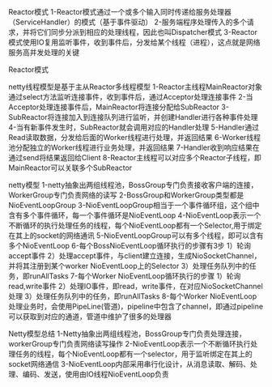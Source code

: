 Reactor模式
1-Reactor模式通过一个或多个输入同时传递给服务处理器（ServiceHandler）的模式（基于事件驱动）
2-服务端程序处理传入的多个请求，并将它们同步分派到相应的处理线程，因此也叫Dispatcher模式
3-Reactor模式使用IO复用监听事件，收到事件后，分发给某个线程（进程），这点就是网络服务高并发处理的关键

Reactor模式


netty线程模型是基于主从Reactor多线程模型
1-Reactor主线程MainReactor对象通过select方法监听连接事件，收到事件后，通过Acceptor处理连接事件
2-当Acceptor处理连接事件后，MainReactor将连接分配给SubReactor
3-SubReactor将连接加入到连接队列进行监听，并创建Handler进行各种事件处理
4-当有新事件发生时，SubReactor就会调用对应的Handler处理
5-Handler通过Read读取数据，分发给后面的Worker线程进行处理，并返回结果
6-Worker线程池分配独立的Worker线程进行业务处理，并返回结果
7-Handler收到响应结果在通过send将结果返回给Client
8-Reactor主线程可以对应多个Reactor子线程，即MainReactor可以关联多个SubReactor

netty模型
1-netty抽象出两组线程池，BossGroup专门负责接收客户端的连接，WorkerGroup专门负责网络的读写
2-BossGroup和WorkerGroup类型都是NioEventLoopGroup
3-NioEventLoopGroup相当于一个事件循环组，这个组中含有多个事件循环，每一个事件循环是NioEventLoop
4-NioEventLoop表示一个不断循环的执行处理任务的线程，每个NioEventLoop都有一个Selector,用于绑定在其上的socket的网络通讯
5-NioEventLoopGroup可以有多个线程，即可以含有多个NioEventLoop
6-每个BossNioEventLoop循环执行的步骤有3步
    1）轮询accept事件
    2）处理accept事件，与client建立连接，生成NioSocketChannel，并将其注册到某个worker NioEventLoop上的Selector
    3）处理任务队列中的任务，即runAllTasks
7-每个Worker NioEventLoop循环执行的步骤
    1）轮询read,write事件
    2）处理IO事件，即read，write事件，在对应NioSocketChannel处理
    3）处理任务队列中的任务，即runAllTasks
8-每个Worker NioEventLoop处理业务时，会使用PipeLine(管道)，pipeline中包含了channel，即通过pipeline可以获取到对应的通道，管道中维护了很多的处理器

Netty模型总结
1-Netty抽象出两组线程池，BossGroup专门负责处理连接，workerGroup专门负责网络读写操作
2-NioEventLoop表示一个不断循环执行处理任务的线程，每个NioEventLoop都有一个selector，用于监听绑定在其上的socket网络通信
3-NioEventLoop内部采用串行化设计，从消息读取、解码、处理、编码、发送，使用由IO线程NioEventLoop负责